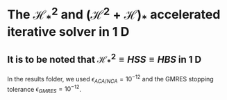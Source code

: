 # The $\mathcal{H}^2_{ * }$ and ${(\mathcal{H}^2 + \mathcal{H})}_{ * }$ accelerated iterative solver in $1$ D
## It is to be noted that $\mathcal{H}^2_{ * } \equiv HSS \equiv HBS$ in $1$ D
In the results folder, we used $\epsilon_{ACA/NCA} = 10^{-12}$ and the GMRES stopping tolerance $\epsilon_{GMRES} = 10^{-12}$.
